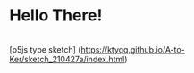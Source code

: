 # Hello There!
<br/>[p5js type sketch] (https://ktyqq.github.io/A-to-Ker/sketch_210427a/index.html)<br/>
